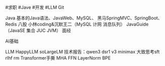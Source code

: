 #求职 #Jave #开发 #LLM 
Git

Java
基本的Java语法、JavaWeb、MySQL、 黑马SpringMVC、SpringBoot、Redis
八股 小林coding&沉默王二（MySQL 计网 消息队列） JavaGuide（JavaSE 集合 JUC JVM）
面经

AI基础

LLM
HappyLLM soLargeLM
技术报告：qwen3 dsr1 v3 minimax
大致思考sft rlhf rm
Transformer手撕 MHA FFN LayerNorm BPE 
